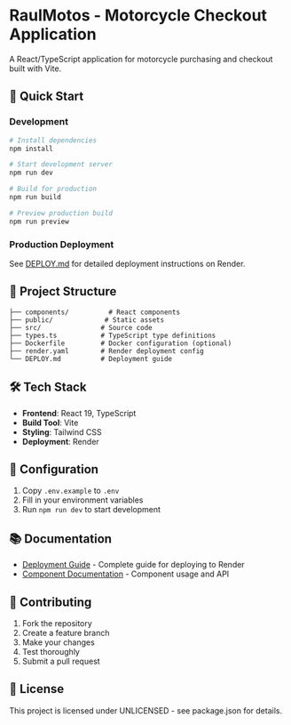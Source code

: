 # RaulMotos - Motorcycle Checkout Application

A React/TypeScript application for motorcycle purchasing and checkout built with Vite.

## 🚀 Quick Start

### Development

```bash
# Install dependencies
npm install

# Start development server
npm run dev

# Build for production
npm run build

# Preview production build
npm run preview
```

### Production Deployment

See [DEPLOY.md](./DEPLOY.md) for detailed deployment instructions on Render.

## 📁 Project Structure

```
├── components/          # React components
├── public/             # Static assets
├── src/               # Source code
├── types.ts           # TypeScript type definitions
├── Dockerfile         # Docker configuration (optional)
├── render.yaml        # Render deployment config
└── DEPLOY.md          # Deployment guide
```

## 🛠 Tech Stack

- **Frontend**: React 19, TypeScript
- **Build Tool**: Vite
- **Styling**: Tailwind CSS
- **Deployment**: Render

## 🔧 Configuration

1. Copy `.env.example` to `.env`
2. Fill in your environment variables
3. Run `npm run dev` to start development

## 📚 Documentation

- [Deployment Guide](./DEPLOY.md) - Complete guide for deploying to Render
- [Component Documentation](./components/) - Component usage and API

## 🤝 Contributing

1. Fork the repository
2. Create a feature branch
3. Make your changes
4. Test thoroughly
5. Submit a pull request

## 📄 License

This project is licensed under UNLICENSED - see package.json for details.

